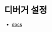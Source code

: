 # 디버거 설정

- [docs](https://docs.google.com/document/d/1dta62gFz0bK-gT9ZQWQsmX_DjUlc-CRJnKa1sG5yZTo/edit?usp=sharing)
